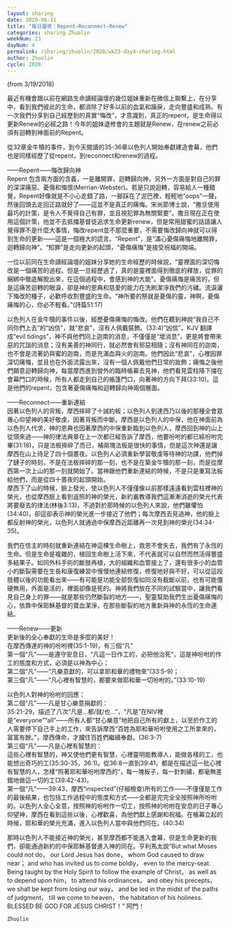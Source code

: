 ```yaml
---
layout: sharing
date: 2020-06-11
title: "每日靈修：Repent—Reconnect—Renew"
categories: sharing Zhuolin
weekNum: 23
dayNum: 4
permalink: /sharing/zhuolin/2020/wk23-day4-sharing.html
author: Zhuolin
cycle: 2020
---
```

(from 3/19/2018)

最近有機會跟以前在網路生命讀經論壇的幾位姐妹重新在微信上聯繫上，在分享中，看到我們彼此的生命，都消除了好多以前的血氣和躁戾，走向豐盛和成熟。有一次我們分享到自己經歷到的真實“悔改”，才意識到，真正的repent，是生命得以更新Renew的必經之路！今年的姐妹退修會的主題就是Renew，在renew之前必須有迴轉到神面前的Repent。  

從32章金牛犢的事件，到今天閱讀的35-36章以色列人開始奉獻建造會幕，他們也是同樣經歷了從repent，到reconnect和renew的過程。  

——Repent——悔改歸向神  
Repent 包含兩方面的含義，一是離開罪，迴轉歸向神，另外一方面是對自己的罪的深深痛惡、憂傷和悔恨(Merrian-Webster)。若是只說迴轉，容易給人一種錯覺，Repent好像就是不小心走錯了路，一腳踩在了泥巴裡，輕輕地“oops”一聲，然後回頭去走回正路就好了——這並不是真正的痛悔。宋尚節博士說，“撒旦使用最巧的計策，是令人不覺得自己有罪，並且視犯罪為無關緊要”。撒旦現在正在使用這個計策，他並不去抵擋基督徒追求生命更新renew，但是常用甜蜜的話語讓人覺得罪不是什麼大事情，悔改repent並不那麼重要，不需要悔改歸向神就可以得到生命的更新——這是一個極大的謊言。“Repent”，是“滿心憂傷痛悔地離開罪，迴轉歸向神”。“知罪”是走向更新的起頭，“憂傷痛悔”是接受祝福的開端。  

一位以前同在生命讀經論壇的姐妹分享她的生命經歷的時候說，“靈裡面的深切悔改是一個痛苦的過程。但是一旦經歷過了，真的是靈裡面得到徹底的釋放，從罪的綑綁中徹底解脫出來，在這個過程中，會感到神的大能”。憂傷痛悔是痛苦的，但是這痛苦迴轉的眼淚，卻是神的恩典和慈愛的能力在洗刷潔淨我們的污穢。流淚灑下悔改的種子，必歡呼收割豐盛的生命。“神所要的祭就是憂傷的靈，神啊，憂傷痛悔的心，你必不輕看。”(詩篇51:17)  

以色列人在金牛犢的事件以後，經歷憂傷痛悔的悔改。他們在聽到神說“我自己不同你們上去”的“凶信”，就“悲哀”，沒有人佩戴裝飾。(33:4)“凶信”，KJV 翻譯成“evil tidings”，神不與他們同上迦南的消息，不僅僅是“壞消息”，更是將會帶來惡的咒詛的消息；沒有美善的神同行，就必然會有邪惡相隨；沒有神同在的迦南，也不會是流著奶與蜜的迦南，而是充滿血與火的迦南。他們因此“悲哀”，心裡因罪深切痛悔，並且也在外面流露出來，沒有一個人佩戴他們日常的妝飾；痛悔之後他們願意迴轉歸向神，每當摩西進到營外的臨時帳幕去見神，他們看見雲柱降下擋在會幕門口的時候，所有人都走到自己的帳篷門口，向著神的方向下拜(33:10)。這是他們的repent，包含著憂傷痛悔和迴轉歸向神兩個層面。  

——Reconnect——重新連結  
因著以色列人的背叛，摩西摔碎了十誡約板；以色列人到達西乃以後的那種全會眾專心仰望神的美好敬虔，因著背叛而中斷。摩西是以色列人的中保，他在神面前為以色列人代求，神的恩典也因著摩西的中保重新臨到以色列人，摩西回到神的山上從頭來過——神的律法典章在上一次都已經告訴了摩西，他要吩咐的都已經吩咐完畢(31:18)，只是法板摔碎了而已，補兩塊法板是很快的事情，但是這次神還是讓摩西在山上待足了四十個晝夜。以色列人必須重新學習敬虔等待神的功課，他們掉了鏈子的時刻，不是在法板摔碎的那一刻，也不是在築金牛犢的那一刻，而是從摩西第一次上山的那一刻就開始了。當神跟他們重新連結的時候，不是只是重寫法板給他們，而是從四十晝夜的起頭開始。  
摩西下了山的時候，臉上發光，使以色列人不僅僅像以前那樣遠遠看到雲柱裡神的榮光，也從摩西臉上看到返照的神的榮光，新約裏教導我們這漸漸消逝的榮光代表將要廢去的律法(林後3:13)，不過對於那時候的以色列人來說，他們雖懼怕(34:40)，卻這卻表示神的榮光進一步接近了他們；每次摩西去見過神，他的臉上都反射神的榮光，以色列人就通過中保摩西近距離再一次見到神的榮光(34:34-35)。  

我們在信主的時刻就重新連結在神這棵生命樹上，救恩不會失去，我們有了永恆的生命。但是生命是複雜的，植回生命樹上活下來，不代表就可以自然而然活得豐盛多結果子。如同外科手術的斷肢再植，大的組織和血管接上了，還有很多小的血管小的斷裂需要在生長和康復練習中慢慢地連結修復，修復地好與不好，可以從這段肢體以後的功能看出來——有可能是功能全部恢復如同沒有截斷以前，也有可能僵硬無用，外面是活的，裡面卻像是死的。神將我們放在不同的試驗當中，讓我們看見自己身上的罪——就是那些仍然斷裂的地方——，聖靈幫助我們生出憂傷痛悔的心，依靠中保耶穌基督的寶血潔淨，在那些斷裂的地方重新與神的永恆的生命連結。  

——Renew——更新  
更新後的全心奉獻的生命是多麼的美好！  
在摩西傳達的神的吩咐裡(35:1-19)，有三個“凡”  
第一個“凡”——是遵守安息日，“凡這一日作工的，必把他治死”，這是神吩咐的作工的態度和方式，必須是以神為中心；  
第二個“凡”——“凡樂意獻的，可以拿耶和華的禮物來”(33:5-9)；  
第三個“凡”——“凡心裡有智慧的，都要來做耶和華一切吩咐的。”(33:10-19)  

以色列人對神的吩咐的回應：  
第二個“凡”——凡是甘心樂意捐獻的：  
35:21-29，描述了八次“凡是...都/就/也...”，“凡是”在NIV裡是“everyone”“all”——所有人都“甘心樂意”地把自己所有的獻上，以至於作工的人需要停下自己手上的工作，來告訴摩西“百姓為耶和華吩咐使用之工所拿來的，富富有餘。”，摩西傳命，才攔住百姓們繼續奉獻。(36:3-7)  
第三個“凡”——凡是心裡有智慧的：  
這些心裡有智慧的，神又使他們更有智慧，心裡靈明能教導人，能做各樣的工，也能想出奇巧的工(35:30-35，36:1)。從36:8一直到39:41，都是在描述這一批心裡有智慧的人，怎樣“照著耶和華吩咐摩西的”，每一塊板子，每一針刺繡，都毫無差錯地做這一切的工(39:42-43)。  
第一個“凡”——39:43，摩西“inspected”(仔細檢查)所有的工作——不僅僅是工作的最後結果，也包括工作過程中的態度和方式——全都是完完全全按照神所吩咐的。以色列人全心全意，按照神的吩咐作一切工，按照神的吩咐在安息的日子專心仰望神，摩西在看到這些以後，心裡歡喜，為他們獻上感謝和祝福。在帳幕立起的時候，耶和華的榮光充滿，進入以色列人當中與他們同在。(40:34)  

那時以色列人不能接近神的榮光，甚至摩西都不能進入會幕，但是生命更新的我們，卻能通過新約的中保耶穌基督進入神的同在。亨利馬太說“But what Moses could not do， our Lord Jesus has done， whom God caused to draw near； and who has invited us to come boldly， even to the mercy-seat. Being taught by the Holy Spirit to follow the example of Christ， as well as to depend upon him， to attend his ordinances， and obey his precepts， we shall be kept from losing our way， and be led in the midst of the paths of judgment， till we come to heaven， the habitation of his holiness. BLESSED BE GOD FOR JESUS CHRIST！” 阿門！  

`Zhuolin`  
